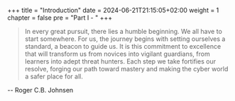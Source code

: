 +++
title = "Introduction"
date = 2024-06-21T21:15:05+02:00
weight = 1
chapter = false
pre = "Part I - "
+++

> In every great pursuit, there lies a humble beginning. We all have to start somewhere. For us, the journey begins with setting ourselves a standard, a beacon to guide us. It is this commitment to excellence that will transform us from novices into vigilant guardians, from learners into adept threat hunters. Each step we take fortifies our resolve, forging our path toward mastery and making the cyber world a safer place for all.

-- Roger C.B. Johnsen